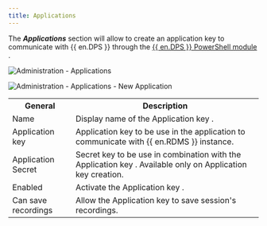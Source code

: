 ```yaml
---
title: Applications
---
```

The ***Applications*** section will allow to create an application key to communicate with {{ en.DPS }} through the [{{ en.DPS }} PowerShell module](https://github.com/Devolutions/devolutions-server) . 

![Administration - Applications](/img/en/server/ServerOp8031.png)  

![Administration - Applications - New Application](/img/en/server/ServerOp8137.png)  

<table>
	<tr>
		<th>
General 
		</th>
		<th>
Description 
		</th>
	</tr>
	<tr>
		<td>
Name 
		</td>
		<td>
Display name of the Application key . 
		</td>
	</tr>
	<tr>
		<td>
Application key 
		</td>
		<td>
Application key to be use in the application to communicate with {{ en.RDMS }} instance. 
		</td>
	</tr>
	<tr>
		<td>
Application Secret 
		</td>
		<td>
Secret key to be use in combination with the Application key . Available only on Application key creation. 
		</td>
	</tr>
	<tr>
		<td>
Enabled 
		</td>
		<td>
Activate the Application key . 
		</td>
	</tr>
	<tr>
		<td>
Can save recordings 
		</td>
		<td>
Allow the Application key to save session&apos;s recordings. 
		</td>
	</tr>
</table>


